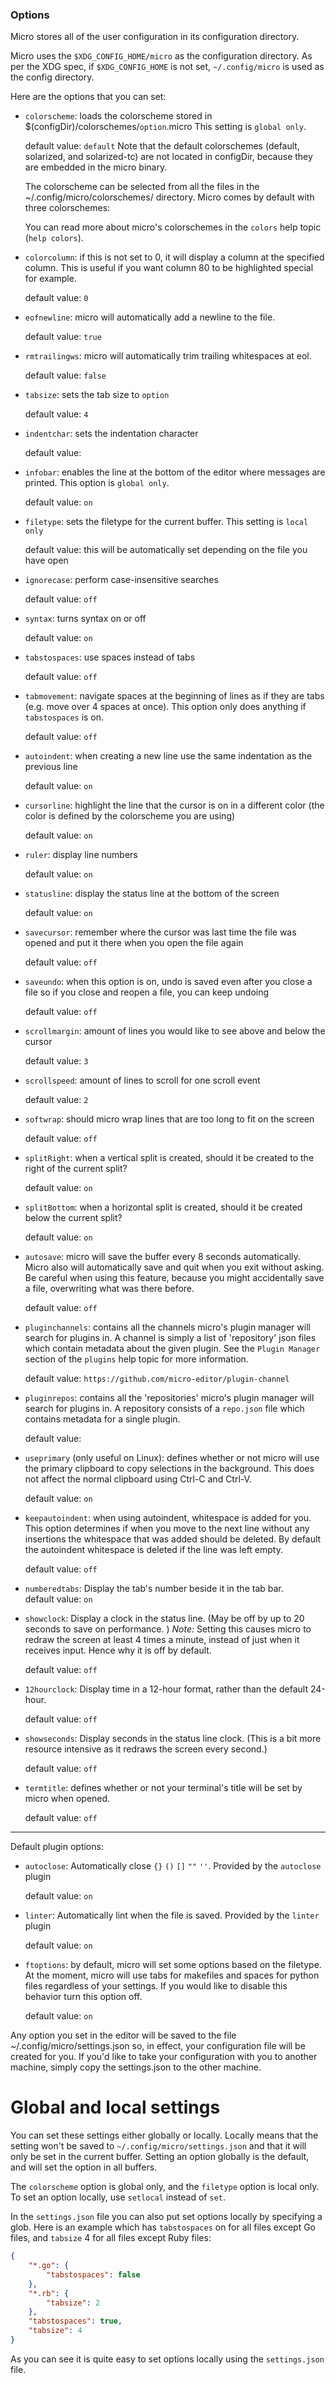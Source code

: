 ### Options

Micro stores all of the user configuration in its configuration directory.

Micro uses the `$XDG_CONFIG_HOME/micro` as the configuration directory. As per
the XDG spec, if `$XDG_CONFIG_HOME` is not set, `~/.config/micro` is used as 
the config directory.

Here are the options that you can set:

* `colorscheme`: loads the colorscheme stored in 
   $(configDir)/colorschemes/`option`.micro
   This setting is `global only`.

	default value: `default`
	Note that the default colorschemes (default, solarized, and solarized-tc)
	are not located in configDir, because they are embedded in the micro binary.

	The colorscheme can be selected from all the files in the 
	~/.config/micro/colorschemes/ directory. Micro comes by default with three
	colorschemes:

    You can read more about micro's colorschemes in the `colors` help topic
    (`help colors`).

* `colorcolumn`: if this is not set to 0, it will display a column at the specified
   column. This is useful if you want column 80 to be highlighted special for example.

	default value: `0`

* `eofnewline`: micro will automatically add a newline to the file.

	default value: `true`

* `rmtrailingws`: micro will automatically trim trailing whitespaces at eol.

	default value: `false`

* `tabsize`: sets the tab size to `option`

	default value: `4`

* `indentchar`: sets the indentation character

	default value: ` `

* `infobar`: enables the line at the bottom of the editor where messages are printed.
   This option is `global only`.

	default value: `on`

* `filetype`: sets the filetype for the current buffer. This setting is `local only`

    default value: this will be automatically set depending on the file you have open

* `ignorecase`: perform case-insensitive searches

	default value: `off`

* `syntax`: turns syntax on or off

	default value: `on`

* `tabstospaces`: use spaces instead of tabs

	default value: `off`

* `tabmovement`: navigate spaces at the beginning of lines as if they are tabs (e.g. move over 4 spaces at once).
   This option only does anything if `tabstospaces` is on.

    default value: `off`

* `autoindent`: when creating a new line use the same indentation as the 
   previous line

	default value: `on`

* `cursorline`: highlight the line that the cursor is on in a different color
   (the color is defined by the colorscheme you are using)

	default value: `on`

* `ruler`: display line numbers

	default value: `on`

* `statusline`: display the status line at the bottom of the screen

	default value: `on`

* `savecursor`: remember where the cursor was last time the file was opened and
   put it there when you open the file again

	default value: `off`

* `saveundo`: when this option is on, undo is saved even after you close a file
   so if you close and reopen a file, you can keep undoing

	default value: `off`

* `scrollmargin`: amount of lines you would like to see above and below the cursor

	default value: `3`

* `scrollspeed`: amount of lines to scroll for one scroll event

	default value: `2`

* `softwrap`: should micro wrap lines that are too long to fit on the screen

	default value: `off`

* `splitRight`: when a vertical split is created, should it be created to the right of
   the current split?

	default value: `on`

* `splitBottom`: when a horizontal split is created, should it be created below the
   current split?

	default value: `on`

* `autosave`: micro will save the buffer every 8 seconds automatically.
   Micro also will automatically save and quit when you exit without asking.
   Be careful when using this feature, because you might accidentally save a file,
   overwriting what was there before.

	default value: `off`

* `pluginchannels`: contains all the channels micro's plugin manager will search
   for plugins in. A channel is simply a list of 'repository' json files which contain
   metadata about the given plugin. See the `Plugin Manager` section of the `plugins` help topic
   for more information.

	default value: `https://github.com/micro-editor/plugin-channel`

* `pluginrepos`: contains all the 'repositories' micro's plugin manager will search for
   plugins in. A repository consists of a `repo.json` file which contains metadata for a
   single plugin.

	default value: ` `

* `useprimary` (only useful on Linux): defines whether or not micro will use the primary clipboard to copy selections
   in the background. This does not affect the normal clipboard using Ctrl-C and Ctrl-V.

	default value: `on`

* `keepautoindent`: when using autoindent, whitespace is added for you. This option determines if
   when you move to the next line without any insertions the whitespace that was added should be deleted.
   By default the autoindent whitespace is deleted if the line was left empty.

	default value: `off`

* `numberedtabs`: Display the tab's number beside it in the tab bar.  
	default value: `on`

* `showclock`: Display a clock in the status line. 
	(May be off by up to 20 seconds to save on performance. )
	*Note:* Setting this causes micro to redraw the screen at least 4 times a 
	minute, instead of just when it receives input. Hence why it is off by default.
	
	default value: `off`

* `12hourclock`: Display time in a 12-hour format, rather than the default 24-hour.

	default value: `off`
	
* `showseconds`: Display seconds in the status line clock. 
	(This is a bit more resource intensive as it redraws the screen every second.)
	
	default value: `off`
	
* `termtitle`: defines whether or not your terminal's title will be set by micro when opened.

    default value: `off`

---

Default plugin options:

* `autoclose`: Automatically close `{}` `()` `[]` `""` `''`. Provided by the `autoclose` plugin

	default value: `on`

* `linter`: Automatically lint when the file is saved. Provided by the `linter` plugin

	default value: `on`

* `ftoptions`: by default, micro will set some options based on the filetype. At the moment, micro will
   use tabs for makefiles and spaces for python files regardless of your settings. If you would like to
   disable this behavior turn this option off.

	default value: `on`

Any option you set in the editor will be saved to the file 
~/.config/micro/settings.json so, in effect, your configuration file will be 
created for you. If you'd like to take your configuration with you to another
machine, simply copy the settings.json to the other machine.

# Global and local settings

You can set these settings either globally or locally. Locally means that the setting
won't be saved to `~/.config/micro/settings.json` and that it will only be set in
the current buffer. Setting an option globally is the default, and will set the option
in all buffers.

The `colorscheme` option is global only, and the `filetype` option is local only. To
set an option locally, use `setlocal` instead of `set`.

In the `settings.json` file you can also put set options locally by specifying a glob.
Here is an example which has `tabstospaces` on for all files except Go files, and
`tabsize` 4 for all files except Ruby files:

```json
{
    "*.go": {
        "tabstospaces": false
    },
    "*.rb": {
        "tabsize": 2
    },
    "tabstospaces": true,
    "tabsize": 4
}
```

As you can see it is quite easy to set options locally using the `settings.json` file.
